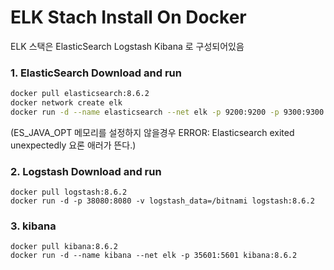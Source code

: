 # ELK Stach Install On Docker

ELK 스택은 ElasticSearch Logstash Kibana 로 구성되어있음



### 1. ElasticSearch Download and run 

```bash
docker pull elasticsearch:8.6.2
docker network create elk
docker run -d --name elasticsearch --net elk -p 9200:9200 -p 9300:9300 -e ES_JAVA_OPTS="-Xms256m -Xmx256m" -e "discovery.type=single-node" elasticsearch:8.6.2
```

(ES_JAVA_OPT 메모리를 설정하지 않을경우 ERROR: Elasticsearch exited unexpectedly 요론 애러가 뜬다.)

### 2. Logstash Download and run

```
docker pull logstash:8.6.2
docker run -d -p 38080:8080 -v logstash_data=/bitnami logstash:8.6.2
```

### 3. kibana

```
docker pull kibana:8.6.2
docker run -d --name kibana --net elk -p 35601:5601 kibana:8.6.2

```

